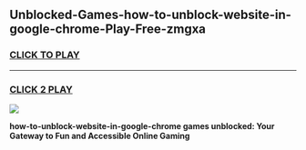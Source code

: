 
## Unblocked-Games-how-to-unblock-website-in-google-chrome-Play-Free-zmgxa
<h3>
<a href="https://premium76.site?title=how-to-unblock-website-in-google-chrome&ref=21A">CLICK TO PLAY</a></h3>
<hr>

<h3>
<a href="https://premium76.site?title=how-to-unblock-website-in-google-chrome&ref=21A">CLICK 2 PLAY</a>
  
</h3>

<a href="https://premium76.site?title=how-to-unblock-website-in-google-chrome&ref=21A"><img src="https://clearcache.store/games.png"></a>


**how-to-unblock-website-in-google-chrome games unblocked: Your Gateway to Fun and Accessible Online Gaming**
